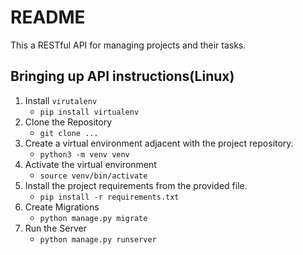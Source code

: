 # README
This a RESTful API for managing projects and their tasks.

## Bringing up API instructions(Linux)

1. Install `virutalenv`
    * `pip install virtualenv`
2. Clone the Repository 
    * `git clone ...` 
3. Create a virtual environment adjacent with the project repository.
    * `python3 -m venv venv`
4. Activate the virtual environment
    * `source venv/bin/activate`
5. Install the project requirements from the provided file.
    * `pip install -r requirements.txt`
6. Create Migrations
    * `python manage.py migrate`
7. Run the Server
    * `python manage.py runserver`

